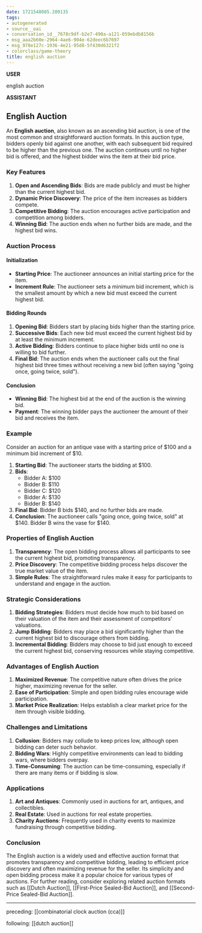 ```yaml
---
date: 1721548085.209135
tags:
- autogenerated
- source__oai
- conversation_id__7678c9df-b2e7-490a-a121-059ebdb8156b
- msg_aaa2b60e-2964-4ae6-904e-62deec6b7697
- msg_978e127c-1936-4e21-95d8-5f430d6321f2
- colorclass/game-theory
title: english auction
---
```


**USER**

english auction


**ASSISTANT**

## English Auction

An **English auction**, also known as an ascending bid auction, is one of the most common and straightforward auction formats. In this auction type, bidders openly bid against one another, with each subsequent bid required to be higher than the previous one. The auction continues until no higher bid is offered, and the highest bidder wins the item at their bid price.

### Key Features

1. **Open and Ascending Bids**: Bids are made publicly and must be higher than the current highest bid.
2. **Dynamic Price Discovery**: The price of the item increases as bidders compete.
3. **Competitive Bidding**: The auction encourages active participation and competition among bidders.
4. **Winning Bid**: The auction ends when no further bids are made, and the highest bid wins.

### Auction Process

#### Initialization

- **Starting Price**: The auctioneer announces an initial starting price for the item.
- **Increment Rule**: The auctioneer sets a minimum bid increment, which is the smallest amount by which a new bid must exceed the current highest bid.

#### Bidding Rounds

1. **Opening Bid**: Bidders start by placing bids higher than the starting price.
2. **Successive Bids**: Each new bid must exceed the current highest bid by at least the minimum increment.
3. **Active Bidding**: Bidders continue to place higher bids until no one is willing to bid further.
4. **Final Bid**: The auction ends when the auctioneer calls out the final highest bid three times without receiving a new bid (often saying "going once, going twice, sold").

#### Conclusion

- **Winning Bid**: The highest bid at the end of the auction is the winning bid.
- **Payment**: The winning bidder pays the auctioneer the amount of their bid and receives the item.

### Example

Consider an auction for an antique vase with a starting price of $100 and a minimum bid increment of $10.

1. **Starting Bid**: The auctioneer starts the bidding at $100.
2. **Bids**:
   - Bidder A: $100
   - Bidder B: $110
   - Bidder C: $120
   - Bidder A: $130
   - Bidder B: $140
3. **Final Bid**: Bidder B bids $140, and no further bids are made.
4. **Conclusion**: The auctioneer calls "going once, going twice, sold" at $140. Bidder B wins the vase for $140.

### Properties of English Auction

1. **Transparency**: The open bidding process allows all participants to see the current highest bid, promoting transparency.
2. **Price Discovery**: The competitive bidding process helps discover the true market value of the item.
3. **Simple Rules**: The straightforward rules make it easy for participants to understand and engage in the auction.

### Strategic Considerations

1. **Bidding Strategies**: Bidders must decide how much to bid based on their valuation of the item and their assessment of competitors' valuations.
2. **Jump Bidding**: Bidders may place a bid significantly higher than the current highest bid to discourage others from bidding.
3. **Incremental Bidding**: Bidders may choose to bid just enough to exceed the current highest bid, conserving resources while staying competitive.

### Advantages of English Auction

1. **Maximized Revenue**: The competitive nature often drives the price higher, maximizing revenue for the seller.
2. **Ease of Participation**: Simple and open bidding rules encourage wide participation.
3. **Market Price Realization**: Helps establish a clear market price for the item through visible bidding.

### Challenges and Limitations

1. **Collusion**: Bidders may collude to keep prices low, although open bidding can deter such behavior.
2. **Bidding Wars**: Highly competitive environments can lead to bidding wars, where bidders overpay.
3. **Time-Consuming**: The auction can be time-consuming, especially if there are many items or if bidding is slow.

### Applications

1. **Art and Antiques**: Commonly used in auctions for art, antiques, and collectibles.
2. **Real Estate**: Used in auctions for real estate properties.
3. **Charity Auctions**: Frequently used in charity events to maximize fundraising through competitive bidding.

### Conclusion

The English auction is a widely used and effective auction format that promotes transparency and competitive bidding, leading to efficient price discovery and often maximizing revenue for the seller. Its simplicity and open bidding process make it a popular choice for various types of auctions. For further reading, consider exploring related auction formats such as [[Dutch Auction]], [[First-Price Sealed-Bid Auction]], and [[Second-Price Sealed-Bid Auction]].


---

preceding: [[combinatorial clock auction (cca)]]  


following: [[dutch auction]]